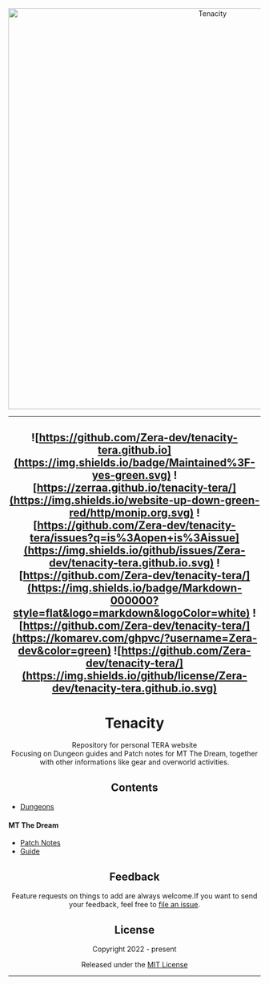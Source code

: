 <div align="center">
  <img src="https://i.imgur.com/y1Ii9IP.png" width="800" alt="Tenacity">

  
----
![https://github.com/Zera-dev/tenacity-tera.github.io](https://img.shields.io/badge/Maintained%3F-yes-green.svg) 
![https://zerraa.github.io/tenacity-tera/](https://img.shields.io/website-up-down-green-red/http/monip.org.svg)
![https://github.com/Zera-dev/tenacity-tera/issues?q=is%3Aopen+is%3Aissue](https://img.shields.io/github/issues/Zera-dev/tenacity-tera.github.io.svg)
![https://github.com/Zera-dev/tenacity-tera/](https://img.shields.io/badge/Markdown-000000?style=flat&logo=markdown&logoColor=white)
![https://github.com/Zera-dev/tenacity-tera/](https://komarev.com/ghpvc/?username=Zera-dev&color=green)
![https://github.com/Zera-dev/tenacity-tera/](https://img.shields.io/github/license/Zera-dev/tenacity-tera.github.io.svg)
----
#  Tenacity
<p>Repository for personal TERA website<br>
Focusing on Dungeon guides and Patch notes for MT The Dream, together with other informations like gear and overworld activities.</p>


## Contents

  <div align="left">
    
  - [Dungeons](https://tenacity-tera.eu/dungeon-guide/)
 
 #### MT The Dream   
    
  - [Patch Notes](https://tenacity-tera.eu/blog/)
  - [Guide](https://docs.google.com/document/d/192noLmzna1cJ6CXB9EfxXJwKUjjMllkHiCFswTENvAM/edit)
    
  </div> 

## Feedback  
Feature requests on things to add are always welcome.If you want to send your feedback, feel free to [file an issue](https://github.com/Zera-dev/tenacity-tera/issues/new).
  
  
  
## License

Copyright 2022 - present

Released under the [MIT License](LICENSE)
***

</div>
